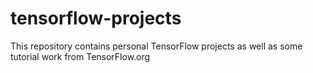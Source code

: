 # tensorflow-projects

This repository contains personal TensorFlow projects as well as some tutorial work from TensorFlow.org
